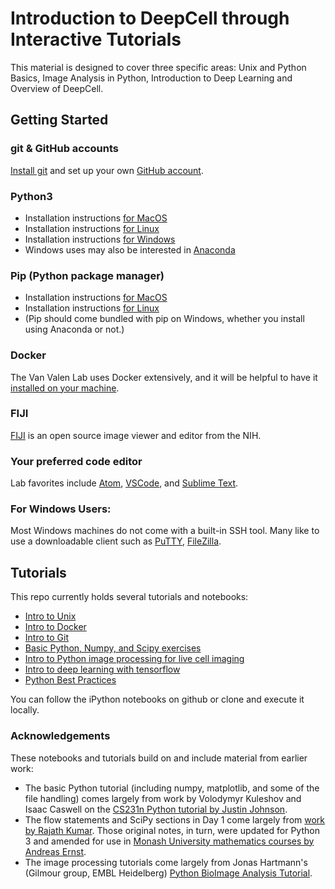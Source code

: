 # Introduction to DeepCell through Interactive Tutorials

This material is designed to cover three specific areas: Unix and Python Basics, Image Analysis in Python, Introduction to Deep Learning and Overview of DeepCell.

## Getting Started

### git & GitHub accounts
[Install git](https://www.atlassian.com/git/tutorials/install-git) and set up your own [GitHub account](https://github.com/).

### Python3
* Installation instructions [for MacOS](https://docs.python-guide.org/starting/install3/osx/)
* Installation instructions [for Linux](https://docs.python-guide.org/starting/install3/linux/)
* Installation instructions [for Windows](https://docs.python-guide.org/starting/install3/win/)
* Windows uses may also be interested in [Anaconda](https://www.anaconda.com/distribution/)

### Pip (Python package manager)
* Installation instructions [for MacOS](https://stackoverflow.com/questions/17271319/how-do-i-install-pip-on-macos-or-os-x)
* Installation instructions [for Linux](https://itsfoss.com/install-pip-ubuntu/)
* (Pip should come bundled with pip on Windows, whether you install using Anaconda or not.)

### Docker
The Van Valen Lab uses Docker extensively, and it will be helpful to have it [installed on your machine](https://docs.docker.com/install/).

### FIJI
[FIJI](https://imagej.net/Fiji/Downloads#Installation) is an open source image viewer and editor from the NIH.

### Your preferred code editor
Lab favorites include [Atom](https://atom.io/), [VSCode](https://code.visualstudio.com/), and [Sublime Text](https://www.sublimetext.com/).

### For Windows Users:
Most Windows machines do not come with a built-in SSH tool. Many like to use a downloadable client such as [PuTTY](https://putty.org/), [FileZilla](https://filezilla-project.org/).


## Tutorials

This repo currently holds several tutorials and notebooks:

* [Intro to Unix](./docs/Unix.md)
* [Intro to Docker](./docs/Docker.md)
* [Intro to Git](./docs/Git.md)
* [Basic Python, Numpy, and Scipy exercises](./Python-101.ipynb)
* [Intro to Python image processing for live cell imaging](./Image-Processing.ipynb)
* [Intro to deep learning with tensorflow](./Neural-Networks.ipynb)
* [Python Best Practices](./docs/Python-Style-Guide.md)

You can follow the iPython notebooks on github or clone and execute it locally.


### Acknowledgements
These notebooks and tutorials build on and include material from earlier work:
* The basic Python tutorial (including numpy, matplotlib, and some of the file handling) comes largely from work by Volodymyr Kuleshov and Isaac Caswell on the [CS231n Python tutorial by Justin Johnson](http://cs231n.github.io/python-numpy-tutorial/).
* The flow statements and SciPy sections in Day 1 come largely from [work by Rajath Kumar](https://github.com/rajathkumarmp/Python-Lectures). Those original notes, in turn, were updated for Python 3 and amended for use in [Monash University mathematics courses by Andreas Ernst](https://gitlab.erc.monash.edu.au/andrease/Python4Maths/tree/master).
* The image processing tutorials come largely from Jonas Hartmann's (Gilmour group, EMBL Heidelberg) [Python BioImage Analysis Tutorial](https://github.com/WhoIsJack/python-bioimage-analysis-tutorial).
